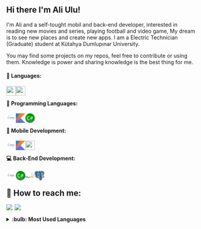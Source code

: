 
## Hi there I'm Ali Ulu!

I'm Ali and a self-tought mobil and back-end developer, interested in reading new movies and series, playing football and video game, My dream is to see new places and create new apps.
I am a Electric Technician (Graduate) student at Kütahya Dumlupınar University.

You may find some projects on my repos, feel free to contribute or using them. Knowledge is power and sharing knowledge is the best thing for me.


#### 🚀 Languages: 
<img align="left" src="https://emojipedia-us.s3.dualstack.us-west-1.amazonaws.com/thumbs/120/apple/285/flag-united-kingdom_1f1ec-1f1e7.png" width="25" height="25" />
<img align="left" src="https://emojipedia-us.s3.dualstack.us-west-1.amazonaws.com/thumbs/120/apple/285/flag-turkey_1f1f9-1f1f7.png" width="25" height="25" />  <b (native)/>
<br />

#### 🚀 Programming Languages: 

<img align="left" src="https://raw.githubusercontent.com/github/explore/80688e429a7d4ef2fca1e82350fe8e3517d3494d/topics/java/java.png" width="25" height="25" /> 
<img align="left"  src="https://raw.githubusercontent.com/github/explore/4479d2a2c854198cb00160f8593519c14dc3b905/topics/kotlin/kotlin.png" width="25" height="25" /> 
<img align="left"  src="https://raw.githubusercontent.com/github/explore/80688e429a7d4ef2fca1e82350fe8e3517d3494d/topics/csharp/csharp.png" width="25" height="25" /> 
 
 
<br />
 
#### 📱 Mobile Development:

<img align="left"  src="https://raw.githubusercontent.com/github/explore/80688e429a7d4ef2fca1e82350fe8e3517d3494d/topics/java/java.png" width="25" height="25" />
<img align="left"  src="https://raw.githubusercontent.com/github/explore/4479d2a2c854198cb00160f8593519c14dc3b905/topics/kotlin/kotlin.png" width="25" height="25" />
<img align="left"  src="https://www.vectorlogo.zone/logos/dartlang/dartlang-icon.svg" width="25" height="25" />


<br />
 
#### 💻 Back-End Development:  


<img align="left"  src="https://raw.githubusercontent.com/github/explore/80688e429a7d4ef2fca1e82350fe8e3517d3494d/topics/java/java.png" width="25" height="25" /> 
<img align="left"  src="https://raw.githubusercontent.com/github/explore/80688e429a7d4ef2fca1e82350fe8e3517d3494d/topics/csharp/csharp.png" width="25" height="25" />
<img align="left"  src="https://raw.githubusercontent.com/devicons/devicon/master/icons/mysql/mysql-original-wordmark.svg" width="25" height="25" />
<img align="left"  src="https://raw.githubusercontent.com/github/explore/80688e429a7d4ef2fca1e82350fe8e3517d3494d/topics/postgresql/postgresql.png" width="25" height="25" />


<br />
 
 
## 📧 How to reach me: 

[<img  width="22" src="https://unpkg.com/simple-icons@v4/icons/twitter.svg" align="left" />][twitter]
[<img  width="22" src="https://unpkg.com/simple-icons@v4/icons/linkedin.svg" align="left" />][linkedin]

[twitter]: https://twitter.com/alii_uluu
[linkedin]: https://www.linkedin.com/in/ali-ulu/
<br />

<details>
<summary>:bulb:  Most Used Languages</summary>
<img src="https://github-readme-stats.vercel.app/api/top-langs/?username=aliulu0&layout=compact" >
</details>
